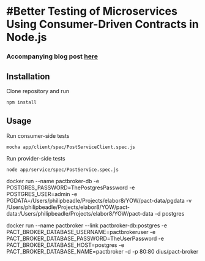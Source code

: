 #Better Testing of Microservices Using Consumer-Driven Contracts in Node.js
========

### Accompanying blog post [here](http://hecodes.com/2016/10/better-testing-microservices-using-consumer-driven-contracts-node-js/)

## Installation
Clone repository and run

```
npm install
```

## Usage
Run consumer-side tests

```
mocha app/client/spec/PostServiceClient.spec.js
```

Run provider-side tests

```
node app/service/spec/PostService.spec.js
```

docker run --name pactbroker-db -e POSTGRES_PASSWORD=ThePostgresPassword -e POSTGRES_USER=admin -e PGDATA=/Users/philipbeadle/Projects/elabor8/YOW/pact-data/pgdata -v /Users/philipbeadle/Projects/elabor8/YOW/pact-data:/Users/philipbeadle/Projects/elabor8/YOW/pact-data -d postgres

docker run --name pactbroker --link pactbroker-db:postgres -e PACT_BROKER_DATABASE_USERNAME=pactbrokeruser -e PACT_BROKER_DATABASE_PASSWORD=TheUserPassword -e PACT_BROKER_DATABASE_HOST=postgres -e PACT_BROKER_DATABASE_NAME=pactbroker -d -p 80:80 dius/pact-broker
